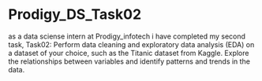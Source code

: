 # Prodigy_DS_Task02
as a data sciense intern at Prodigy_infotech i have completed my second task, Task02:
 Perform data cleaning and exploratory data analysis (EDA) on a dataset of your choice, such as the Titanic dataset from Kaggle. Explore the relationships between variables and identify patterns and trends in the data.
